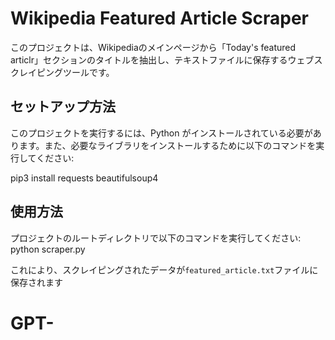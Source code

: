 # Wikipedia Featured Article Scraper

このプロジェクトは、Wikipediaのメインページから「Today's featured articlr」セクションのタイトルを抽出し、テキストファイルに保存するウェブスクレイピングツールです。

## セットアップ方法

このプロジェクトを実行するには、Python がインストールされている必要があります。また、必要なライブラリをインストールするために以下のコマンドを実行してください:

pip3 install requests beautifulsoup4

## 使用方法

プロジェクトのルートディレクトリで以下のコマンドを実行してください:
python scraper.py

これにより、スクレイピングされたデータが`featured_article.txt`ファイルに保存されます

# GPT-
